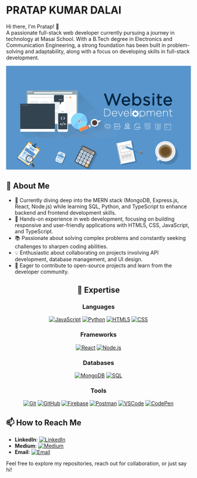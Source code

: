 # PRATAP KUMAR DALAI

Hi there, I'm Pratap! 👋  
A passionate full-stack web developer currently pursuing a journey in technology at Masai School. With a B.Tech degree in Electronics and Communication Engineering, a strong foundation has been built in problem-solving and adaptability, along with a focus on developing skills in full-stack development.

![My Screenshot](./assets/243078834-72903324-cf57-4e90-80a6-ed3c9734e0ed.gif)

## 🚀 About Me
- 🌱 Currently diving deep into the MERN stack (MongoDB, Express.js, React, Node.js) while learning SQL, Python, and TypeScript to enhance backend and frontend development skills.
- 💼 Hands-on experience in web development, focusing on building responsive and user-friendly applications with HTML5, CSS, JavaScript, and TypeScript.
- 📚 Passionate about solving complex problems and constantly seeking challenges to sharpen coding abilities.
- 💡 Enthusiastic about collaborating on projects involving API development, database management, and UI design.
- 🤝 Eager to contribute to open-source projects and learn from the developer community.

<div align="center">

## 🔭 Expertise

### **Languages**

[![JavaScript](https://skillicons.dev/icons?i=js)](https://skillicons.dev)
[![Python](https://skillicons.dev/icons?i=python)](https://skillicons.dev)
[![HTML5](https://skillicons.dev/icons?i=html)](https://skillicons.dev)
[![CSS](https://skillicons.dev/icons?i=css)](https://skillicons.dev)

### **Frameworks**

[![React](https://skillicons.dev/icons?i=react)](https://skillicons.dev)
[![Node.js](https://skillicons.dev/icons?i=nodejs)](https://skillicons.dev)

### **Databases**

[![MongoDB](https://skillicons.dev/icons?i=mongodb)](https://skillicons.dev)
[![SQL](https://skillicons.dev/icons?i=mysql)](https://skillicons.dev)

### **Tools**

[![Git](https://skillicons.dev/icons?i=git)](https://skillicons.dev)
[![GitHub](https://skillicons.dev/icons?i=github)](https://skillicons.dev)
[![Firebase](https://skillicons.dev/icons?i=firebase)](https://skillicons.dev)
[![Postman](https://skillicons.dev/icons?i=postman)](https://skillicons.dev)
[![VSCode](https://skillicons.dev/icons?i=vscode)](https://skillicons.dev)
[![CodePen](https://skillicons.dev/icons?i=codepen)](https://skillicons.dev)

</div>


## 📫 How to Reach Me
- **LinkedIn**: [![LinkedIn](https://img.shields.io/badge/-LinkedIn-0077B5?style=flat&logo=linkedin&logoColor=white)](https://www.linkedin.com/in/dpratapx)
- **Medium**: [![Medium](https://img.shields.io/badge/-Medium-00AB6C?style=flat&logo=medium&logoColor=white)](https://medium.com/@dpratap.360)
- **Email**: [![Email](https://img.shields.io/badge/-Email-D14836?style=flat&logo=gmail&logoColor=white)](mailto:dpratap.360@gmail.com)

Feel free to explore my repositories, reach out for collaboration, or just say hi!
